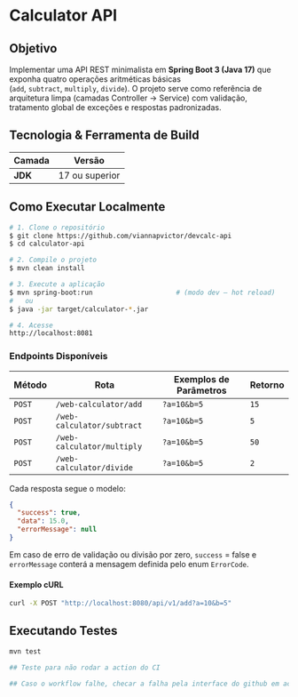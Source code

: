 # Calculator API

## Objetivo

Implementar uma API REST minimalista em **Spring Boot 3 (Java 17)** que exponha quatro operações aritméticas básicas (`add`, `subtract`, `multiply`, `divide`). O projeto serve como referência de arquitetura limpa (camadas Controller → Service) com validação, tratamento global de exceções e respostas padronizadas.

## Tecnologia & Ferramenta de Build

| Camada          | Versão                              |
| --------------- | ----------------------------------- |
| **JDK**         | 17 ou superior                      |

## Como Executar Localmente

```bash
# 1. Clone o repositório
$ git clone https://github.com/viannapvictor/devcalc-api
$ cd calculator-api

# 2. Compile o projeto
$ mvn clean install

# 3. Execute a aplicação
$ mvn spring-boot:run                     # (modo dev – hot reload)
#   ou
$ java -jar target/calculator-*.jar

# 4. Acesse
http://localhost:8081
```

### Endpoints Disponíveis

| Método | Rota                       | Exemplos de Parâmetros | Retorno |
| ------ |----------------------------| ---------------------- | ------- |
| `POST` | `/web-calculator/add`      | `?a=10&b=5`            | `15`    |
| `POST` | `/web-calculator/subtract` | `?a=10&b=5`            | `5`     |
| `POST` | `/web-calculator/multiply` | `?a=10&b=5`            | `50`    |
| `POST` | `/web-calculator/divide`           | `?a=10&b=5`            | `2`     |

Cada resposta segue o modelo:

```json
{
  "success": true,
  "data": 15.0,
  "errorMessage": null
}
```

Em caso de erro de validação ou divisão por zero, `success` = false e `errorMessage` conterá a mensagem definida pelo enum `ErrorCode`.

#### Exemplo cURL

```bash
curl -X POST "http://localhost:8080/api/v1/add?a=10&b=5"
```

## Executando Testes

```bash
mvn test
```
```bash
## Teste para não rodar a action do CI
```

```bash
## Caso o workflow falhe, checar a falha pela interface do github em action e checar em qual ponto falhou corrigindo-o.
```